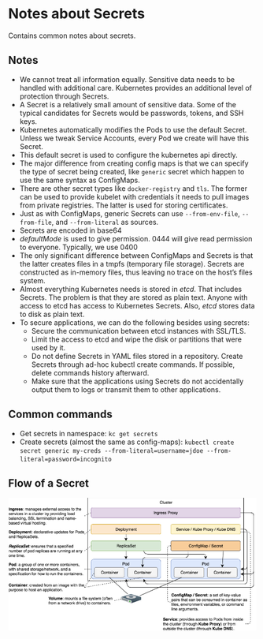 # Notes about Secrets

Contains common notes about secrets.

## Notes

* We cannot treat all information equally. Sensitive data needs to be handled with additional care. Kubernetes provides an additional level of protection through Secrets.
* A Secret is a relatively small amount of sensitive data. Some of the typical candidates for Secrets would be passwords, tokens, and SSH keys.
* Kubernetes automatically modifies the Pods to use the default Secret. Unless we tweak Service Accounts, every Pod we create will have this Secret.
* This default secret is used to configure the kubernetes api directly.
* The major difference from creating config maps is that we can specify the type of secret being created, like `generic` secret which happen to use the same syntax as ConfigMaps.
* There are other secret types like `docker-registry` and `tls`. The former can be used to provide kubelet with credentials it needs to pull images from private registries. The latter is used for storing certificates.
* Just as with ConfigMaps, generic Secrets can use `--from-env-file`, `--from-file`, and `--from-literal` as sources.
* Secrets are encoded in base64
* *defaultMode* is used to give permission. 0444 will give read permission to everyone. Typically, we use 0400
* The only significant difference between ConfigMaps and Secrets is that the latter creates files in a tmpfs (temporary file storage). Secrets are constructed as in-memory files, thus leaving no trace on the host’s files system.
* Almost everything Kubernetes needs is stored in *etcd*. That includes Secrets. The problem is that they are stored as plain text. Anyone with access to etcd has access to Kubernetes Secrets. Also, *etcd* stores data to disk as plain text.
* To secure applications, we can do the following besides using secrets:
  * Secure the communication between etcd instances with SSL/TLS.
  * Limit the access to etcd and wipe the disk or partitions that were used by it.
  * Do not define Secrets in YAML files stored in a repository. Create Secrets through ad-hoc kubectl create commands. If possible, delete commands history afterward.
  * Make sure that the applications using Secrets do not accidentally output them to logs or transmit them to other applications.

## Common commands

* Get secrets in namespace: `kc get secrets`
* Create secrets (almost the same as config-maps): `kubectl create secret generic my-creds --from-literal=username=jdoe --from-literal=password=incognito`

## Flow of a Secret

![Secrets flow image](./../imgs/secrets-flow.jpg "Secrets Flow")
